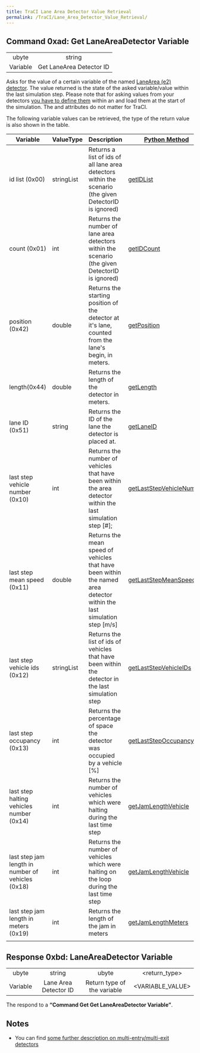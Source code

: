 ```yaml
---
title: TraCI Lane Area Detector Value Retrieval
permalink: /TraCI/Lane_Area_Detector_Value_Retrieval/
---
```


Command 0xad: Get LaneAreaDetector Variable
-------------------------------------------

|          |                          |
|:--------:|:------------------------:|
|   ubyte  |          string          |
| Variable | Get LaneArea Detector ID |

Asks for the value of a certain variable of the named [LaneArea (e2) detector](/Simulation/Output/Lanearea_Detectors_(E2) "wikilink"). The value returned is the state of the asked variable/value within the last simulation step. Please note that for asking values from your detectors [you have to define them](/Simulation/Output/Lanearea_Detectors_(E2) "wikilink") within an and load them at the start of the simulation. The and attributes do not matter for TraCI.

The following variable values can be retrieved, the type of the return value is also shown in the table.

| Variable                                          | ValueType  | Description                                                                                                              | [Python Method](/TraCI/Interfacing_TraCI_from_Python "wikilink")                                                            |
|---------------------------------------------------|------------|--------------------------------------------------------------------------------------------------------------------------|-----------------------------------------------------------------------------------------------------------------------------|
| id list (0x00)                                    | stringList | Returns a list of ids of all lane area detectors within the scenario (the given DetectorID is ignored)                   | [getIDList](http://www.sumo.dlr.de/daily/pydoc/traci._lanearea.html#LaneAreaDomain-getIDList)                               |
| count (0x01)                                      | int        | Returns the number of lane area detectors within the scenario (the given DetectorID is ignored)                          | [getIDCount](http://www.sumo.dlr.de/daily/pydoc/traci._lanearea.html#LaneAreaDomain-getIDCount)                             |
| position (0x42)                                   | double     | Returns the starting position of the detector at it's lane, counted from the lane's begin, in meters.                    | [getPosition](http://www.sumo.dlr.de/daily/pydoc/traci._lanearea.html#LaneAreaDomain-getPosition)                           |
| length(0x44)                                      | double     | Returns the length of the detector in meters.                                                                            | [getLength](http://www.sumo.dlr.de/daily/pydoc/traci._lanearea.html#LaneAreaDomain-getLength)                               |
| lane ID (0x51)                                    | string     | Returns the ID of the lane the detector is placed at.                                                                    | [getLaneID](http://www.sumo.dlr.de/daily/pydoc/traci._lanearea.html#LaneAreaDomain-getLaneID)                               |
| last step vehicle number (0x10)                   | int        | Returns the number of vehicles that have been within the area detector within the last simulation step \[\#\];           | [getLastStepVehicleNumber](http://www.sumo.dlr.de/daily/pydoc/traci._lanearea.html#LaneAreaDomain-getLastStepVehicleNumber) |
| last step mean speed (0x11)                       | double     | Returns the mean speed of vehicles that have been within the named area detector within the last simulation step \[m/s\] | [getLastStepMeanSpeed](http://www.sumo.dlr.de/daily/pydoc/traci._lanearea.html#LaneAreaDomain-getLastStepMeanSpeed)         |
| last step vehicle ids (0x12)                      | stringList | Returns the list of ids of vehicles that have been within the detector in the last simulation step                       | [getLastStepVehicleIDs](http://www.sumo.dlr.de/daily/pydoc/traci._lanearea.html#LaneAreaDomain-getLastStepVehicleIDs)       |
| last step occupancy (0x13)                        | int        | Returns the percentage of space the detector was occupied by a vehicle \[%\]                                             | [getLastStepOccupancy](http://www.sumo.dlr.de/daily/pydoc/traci._lanearea.html#LaneAreaDomain-getLastStepMeanSpeed)         |
| last step halting vehicles number (0x14)          | int        | Returns the number of vehicles which were halting during the last time step                                              | [getJamLengthVehicle](http://www.sumo.dlr.de/daily/pydoc/traci._lanearea.html#LaneAreaDomain-getJamLengthVehicle)           |
| last step jam length in number of vehicles (0x18) | int        | Returns the number of vehicles which were halting on the loop during the last time step                                  | [getJamLengthVehicle](http://www.sumo.dlr.de/daily/pydoc/traci._lanearea.html#LaneAreaDomain-getJamLengthVehicle)           |
| last step jam length in meters (0x19)             | int        | Returns the length of the jam in meters                                                                                  | [getJamLengthMeters](http://www.sumo.dlr.de/daily/pydoc/traci._lanearea.html#LaneAreaDomain-getJamLengthMeters)             |
||

Response 0xbd: LaneAreaDetector Variable
----------------------------------------

|          |                       |                             |                  |
|:--------:|:---------------------:|:---------------------------:|:----------------:|
|   ubyte  |         string        |            ubyte            |   <return_type>  |
| Variable | Lane Area Detector ID | Return type of the variable | <VARIABLE_VALUE> |

The respond to a **“Command Get Get LaneAreaDetector Variable”**.

Notes
-----

-   You can find [some further description on multi-entry/multi-exit detectors](/Simulation/Output/Multi-Entry_Multi-Exit_Detectors_(E3) "wikilink")
